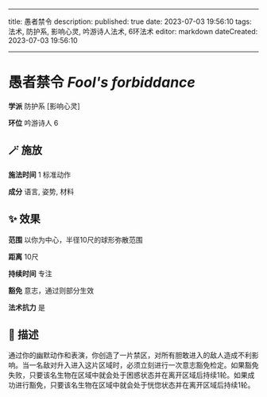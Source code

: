 
---
title: 愚者禁令
description: 
published: true
date: 2023-07-03 19:56:10
tags: 法术, 防护系, 影响心灵, 吟游诗人法术, 6环法术
editor: markdown
dateCreated: 2023-07-03 19:56:10

---

# **愚者禁令** *Fool's forbiddance*

**学派** 防护系 \[影响心灵\] 

**环位** 吟游诗人 6

## 🪄 施放

**施法时间** 1 标准动作

**成分** 语言, 姿势, 材料

## ✨ 效果  

**范围** 以你为中心，半径10尺的球形弥散范围

**距离** 10尺  

**持续时间** 专注 

**豁免** 意志，通过则部分生效

**法术抗力** 是

## 📖 描述

通过你的幽默动作和表演，你创造了一片禁区，对所有胆敢进入的敌人造成不利影响。当一名敌对升入进入这片区域时，必须立刻进行一次意志豁免检定。如果豁免失败，只要该名生物在区域中就会处于困惑状态并在离开区域后持续1轮。如果成功进行豁免，只要该名生物在区域中就会处于恍惚状态并在离开区域后持续1轮。
    
